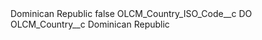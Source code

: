 <?xml version="1.0" encoding="UTF-8"?>
<CustomMetadata xmlns="http://soap.sforce.com/2006/04/metadata" xmlns:xsi="http://www.w3.org/2001/XMLSchema-instance" xmlns:xsd="http://www.w3.org/2001/XMLSchema">
    <label>Dominican Republic</label>
    <protected>false</protected>
    <values>
        <field>OLCM_Country_ISO_Code__c</field>
        <value xsi:type="xsd:string">DO</value>
    </values>
    <values>
        <field>OLCM_Country__c</field>
        <value xsi:type="xsd:string">Dominican Republic</value>
    </values>
</CustomMetadata>
